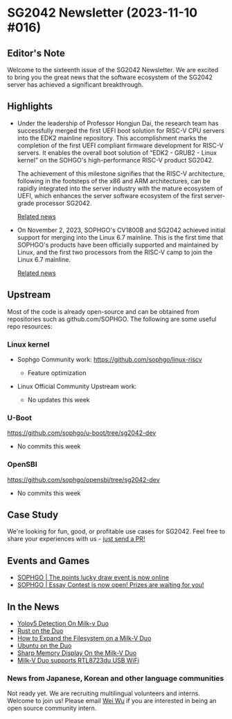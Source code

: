 # SG2042 Newsletter (2023-11-10 #016)

## Editor's Note

Welcome to the sixteenth issue of the SG2042 Newsletter. We are excited to bring you the great news that the software ecosystem of the SG2042 server has achieved a significant breakthrough.

## Highlights

+ Under the leadership of Professor Hongjun Dai, the research team has successfully merged the first UEFI boot solution for RISC-V CPU servers into the EDK2 mainline repository. This accomplishment marks the completion of the first UEFI compliant firmware development for RISC-V servers. It enables the overall boot solution of “EDK2 - GRUB2 - Linux kernel” on the SOHGO's high-performance RISC-V product SG2042.

  The achievement of this milestone signifies that the RISC-V architecture, following in the footsteps of the x86 and ARM architectures, can be rapidly integrated into the server industry with the mature ecosystem of UEFI, which enhances the server software ecosystem of the first server-grade processor SG2042.

  [Related news](https://mp.weixin.qq.com/s/aN6683dQumpavNmTgGbG4A)

+ On November 2, 2023, SOPHGO's CV1800B and SG2042 achieved initial support for merging into the Linux 6.7 mainline. This is the first time that SOPHGO's products have been officially supported and maintained by Linux, and the first two processors from the RISC-V camp to join the Linux 6.7 mainline.

  [Related news](https://mp.weixin.qq.com/s/uTdIkl27b097W7vGzCSN2g)


## Upstream

Most of the code is already open-source and can be obtained from repositories such as github.com/SOPHGO. The following are some useful repo resources:

### Linux kernel

+ Sophgo Community work: https://github.com/sophgo/linux-riscv

  + Feature optimization

+ Linux Official Community Upstream work:

  + No updates this week

### U-Boot

https://github.com/sophgo/u-boot/tree/sg2042-dev

+ No commits this week

### OpenSBI

https://github.com/sophgo/opensbi/tree/sg2042-dev

+ No commits this week

## Case Study

We're looking for fun, good, or profitable use cases for SG2042. Feel free to share your experiences with us - [just send a PR!](https://github.com/sophgocommunity/SG2042-Newsletter/pulls)

## Events and Games

+ [SOPHGO | The points lucky draw event is now online][event-1]
+ [SOPHGO | Essay Contest is now open! Prizes are waiting for you!][event-2]

[event-1]:https://mp.weixin.qq.com/s/u5LXx4d0xzXTs8spBaapyg
[event-2]:https://forum.sophgo.com/t/topic/415

## In the News

+ [Yolov5 Detection On Milk-v Duo][news-1]
+ [Rust on the Duo][news-2]
+ [How to Expand the Filesystem on a Milk-V Duo][news-3]
+ [Ubuntu on the Duo][news-4]
+ [Sharp Memory Display On the Milk-V Duo][news-5]
+ [Milk-V Duo supports RTL8723du USB WiFi][news-6]



[news-1]:https://b23.tv/RwTf1RE
[news-2]:https://community.milkv.io/t/rust-on-the-duo/911
[news-3]:https://barretts.club/posts/milkv-duo-expand-fs/
[news-4]:https://twitter.com/bassusteur42/status/1721150794915889242
[news-5]:http://ghmicro.com/blog/milkv-duo-7
[news-6]:https://community.milkv.io/t/milkv-duo-rtl8723du-usb-wifi/928

### News from Japanese, Korean and other language communities

Not ready yet. We are recruiting multilingual volunteers and interns. Welcome to join us! Please email [Wei Wu](mailto:wuwei2016@iscas.ac.cn) if you are interested in being an open source community intern.